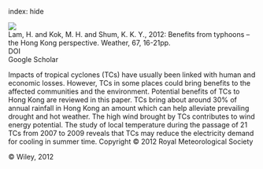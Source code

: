 index: hide

<div class="Citation">
    <div class="Citation-thumb CitationThumb-linked"  data-href="https://doi.org/10.1002/wea.836">
      <img src="https://static.claimspace.cloud/climate-study-static/refs/thumbs/14/Lam_et_al_2012-thumb.png" />
    </div>

  <div class="Citation-body">
    <div class="Citation-text">Lam, H. and Kok, M. H. and Shum, K. K. Y., 2012: Benefits from typhoons – the Hong Kong perspective. <span class="Article-journal">Weather, </span><span class="Article-volume">67, </span>16-21pp.</div>
    <div class="Citation-links">
      <div class="CitationLink" data-href="https://doi.org/10.1002/wea.836">
        <div class="CitationLink-icon CitationLink-Doi"></div>
        <div class="CitationLink-text">DOI</div>
      </div>
      <div class="CitationLink" data-href="https://scholar.google.com/scholar?q=10.1002/wea.836">
        <div class="CitationLink-icon CitationLink-Scholar"></div>
        <div class="CitationLink-text">Google Scholar</div>
      </div>
    </div>
  </div>
</div>

Impacts of tropical cyclones (TCs) have usually been linked with human and economic losses. However, TCs in some places could bring benefits to the affected communities and the environment. Potential benefits of TCs to Hong Kong are reviewed in this paper. TCs bring about around 30% of annual rainfall in Hong Kong an amount which can help alleviate prevailing drought and hot weather. The high wind brought by TCs contributes to wind energy potential. The study of local temperature during the passage of 21 TCs from 2007 to 2009 reveals that TCs may reduce the electricity demand for cooling in summer time. Copyright © 2012 Royal Meteorological Society

<div class="Citation-copy">
&copy; Wiley, 2012
</div>